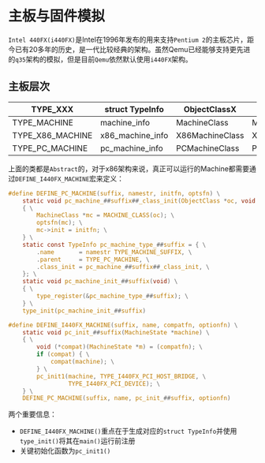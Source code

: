 # 主板与固件模拟

`Intel 440FX(i440FX)`是Intel在1996年发布的用来支持`Pentium 2`的主板芯片，距今已有20多年的历史，是一代比较经典的架构。虽然Qemu已经能够支持更先进的`q35`架构的模拟，但是目前`Qemu`依然默认使用`i440FX`架构。

## 主板层次

| TYPE_XXX         | struct TypeInfo  | ObjectClassX    | ObjectX         | Abstract |
| ---------------- | ---------------- | --------------- | --------------- | -------- |
| TYPE_MACHINE     | machine_info     | MachineClass    | MachineState    | True     |
| TYPE_X86_MACHINE | x86_machine_info | X86MachineClass | X86MachineState | True     |
| TYPE_PC_MACHINE  | pc_machine_info  | PCMachineClass  | PCMachineState  | True     |

上面的类都是`Abstract`的，对于x86架构来说，真正可以运行的Machine都需要通过`DEFINE_I440FX_MACHINE`宏来定义：

```c
#define DEFINE_PC_MACHINE(suffix, namestr, initfn, optsfn) \
    static void pc_machine_##suffix##_class_init(ObjectClass *oc, void *data) \
    { \
        MachineClass *mc = MACHINE_CLASS(oc); \
        optsfn(mc); \
        mc->init = initfn; \
    } \
    static const TypeInfo pc_machine_type_##suffix = { \
        .name       = namestr TYPE_MACHINE_SUFFIX, \
        .parent     = TYPE_PC_MACHINE, \
        .class_init = pc_machine_##suffix##_class_init, \
    }; \
    static void pc_machine_init_##suffix(void) \
    { \
        type_register(&pc_machine_type_##suffix); \
    } \
    type_init(pc_machine_init_##suffix)

#define DEFINE_I440FX_MACHINE(suffix, name, compatfn, optionfn) \
    static void pc_init_##suffix(MachineState *machine) \
    { \
        void (*compat)(MachineState *m) = (compatfn); \
        if (compat) { \
            compat(machine); \
        } \
        pc_init1(machine, TYPE_I440FX_PCI_HOST_BRIDGE, \
                 TYPE_I440FX_PCI_DEVICE); \
    } \
    DEFINE_PC_MACHINE(suffix, name, pc_init_##suffix, optionfn)
```

两个重要信息：

- `DEFINE_I440FX_MACHINE()`重点在于生成对应的`struct TypeInfo`并使用`type_init()`将其在`main()`运行前注册
- 关键初始化函数为`pc_init1()`
